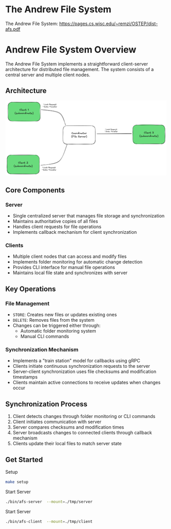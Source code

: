 # The Andrew File System
The Andrew File System: https://pages.cs.wisc.edu/~remzi/OSTEP/dist-afs.pdf

# Andrew File System Overview

The Andrew File System implements a straightforward client-server architecture for distributed file management. The system consists of a central server and multiple client nodes.


## Architecture
![AFS Architecture](docs/images/afs.png)

## Core Components

### Server
- Single centralized server that manages file storage and synchronization
- Maintains authoritative copies of all files
- Handles client requests for file operations
- Implements callback mechanism for client synchronization

### Clients
- Multiple client nodes that can access and modify files
- Implements folder monitoring for automatic change detection
- Provides CLI interface for manual file operations
- Maintains local file state and synchronizes with server

## Key Operations

### File Management
- `STORE`: Creates new files or updates existing ones
- `DELETE`: Removes files from the system
- Changes can be triggered either through:
  - Automatic folder monitoring system
  - Manual CLI commands

### Synchronization Mechanism
- Implements a "train station" model for callbacks using gRPC
- Clients initiate continuous synchronization requests to the server
- Server-client synchronization uses file checksums and modification timestamps
- Clients maintain active connections to receive updates when changes occur

## Synchronization Process
1. Client detects changes through folder monitoring or CLI commands
2. Client initiates communication with server
3. Server compares checksums and modification times
4. Server broadcasts changes to connected clients through callback mechanism
5. Clients update their local files to match server state

## Get Started

Setup
```sh
make setup
```

Start Server
```sh
./bin/afs-server  --mount=./tmp/server
```

Start Server
```sh
./bin/afs-client  --mount=./tmp/client
```

